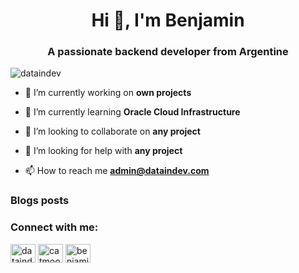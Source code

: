 <h1 align="center">Hi 👋, I'm Benjamin</h1>
<h3 align="center">A passionate backend developer from Argentine</h3>

<p align="left"> <img src="https://komarev.com/ghpvc/?username=dataindev&label=Profile%20views&color=0e75b6&style=flat" alt="dataindev" /> </p>

- 🔭 I’m currently working on **own projects**

- 🌱 I’m currently learning **Oracle Cloud Infrastructure**

- 👯 I’m looking to collaborate on **any project**

- 🤝 I’m looking for help with **any project**

- 📫 How to reach me **admin@dataindev.com**

### Blogs posts
<!-- BLOG-POST-LIST:START -->
<!-- BLOG-POST-LIST:END -->

<h3 align="left">Connect with me:</h3>
<p align="left">
<a href="https://dev.to/dataindev" target="blank"><img align="center" src="https://raw.githubusercontent.com/rahuldkjain/github-profile-readme-generator/master/src/images/icons/Social/devto.svg" alt="dataindev" height="30" width="40" /></a>
<a href="https://twitter.com/catmoonlemon" target="blank"><img align="center" src="https://raw.githubusercontent.com/rahuldkjain/github-profile-readme-generator/master/src/images/icons/Social/twitter.svg" alt="catmoonlemon" height="30" width="40" /></a>
<a href="https://linkedin.com/in/benjamin-araoz" target="blank"><img align="center" src="https://raw.githubusercontent.com/rahuldkjain/github-profile-readme-generator/master/src/images/icons/Social/linked-in-alt.svg" alt="benjamin-araoz" height="30" width="40" /></a>
</p>

